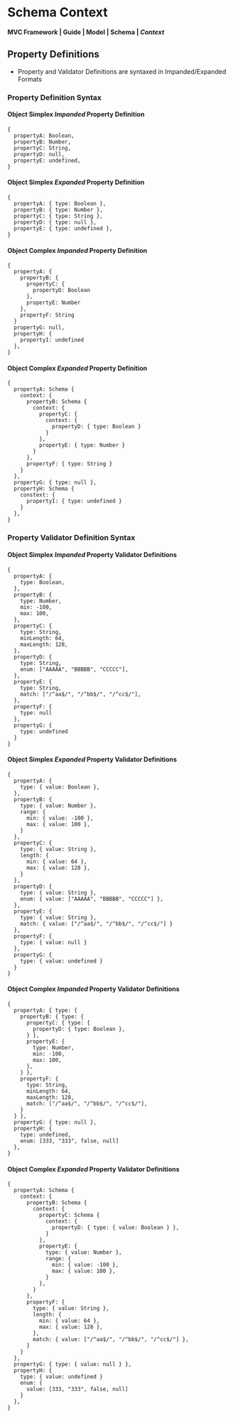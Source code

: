 # Schema Context
**MVC Framework \| Guide \| Model \| Schema \| *Context***  

## Property Definitions 
 - Property and Validator Definitions are syntaxed in Impanded/Expanded Formats 
### Property Definition Syntax
#### Object Simplex *Impanded* Property Definition  
```
{
  propertyA: Boolean,
  propertyB: Number,
  propertyC: String,
  propertyD: null,
  propertyE: undefined,
}
```
#### Object Simplex *Expanded* Property Definition  
```
{
  propertyA: { type: Boolean },
  propertyB: { type: Number },
  propertyC: { type: String },
  propertyD: { type: null },
  propertyE: { type: undefined },
}
```
#### Object Complex *Impanded* Property Definition  
```
{
  propertyA: {
    propertyB: {
      propertyC: {
        propertyD: Boolean
      },
      propertyE: Number
    },
    propertyF: String
  }
  propertyG: null,
  propertyH: {
    propertyI: undefined
  },
}
```
#### Object Complex *Expanded* Property Definition  
```
{
  propertyA: Schema {
    context: {
      propertyB: Schema {
        context: {
          propertyC: {
            context: {
              propertyD: { type: Boolean }
            }
          },
          propertyE: { type: Number }
        }
      },
      propertyF: { type: String }
    }
  },
  propertyG: { type: null },
  propertyH: Schema {
    constext: {
      propertyI: { type: undefined }
    }
  },
}
```

### Property Validator Definition Syntax
#### Object Simplex *Impanded* Property Validator Definitions
```
{
  propertyA: {
    type: Boolean,
  },
  propertyB: {
    type: Number,
    min: -100,
    max: 100,
  },
  propertyC: {
    type: String,
    minLength: 64,
    maxLength: 128,
  },
  propertyD: {
    type: String,
    enum: ["AAAAA", "BBBBB", "CCCCC"],
  },
  propertyE: {
    type: String,
    match: ["/^aa$/", "/^bb$/", "/^cc$/"],
  },
  propertyF: {
    type: null
  },
  propertyG: {
    type: undefined
  }
}
```
#### Object Simplex *Expanded* Property Validator Definitions
```
{
  propertyA: {
    type: { value: Boolean },
  },
  propertyB: {
    type: { value: Number },
    range: {
      min: { value: -100 },
      max: { value: 100 },
    }
  },
  propertyC: {
    type: { value: String },
    length: {
      min: { value: 64 },
      max: { value: 128 },
    }
  },
  propertyD: {
    type: { value: String },
    enum: { value: ["AAAAA", "BBBBB", "CCCCC"] },
  },
  propertyE: {
    type: { value: String },
    match: { value: ["/^aa$/", "/^bb$/", "/^cc$/"] }
  },
  propertyF: {
    type: { value: null }
  },
  propertyG: {
    type: { value: undefined }
  }
}
```

#### Object Complex *Impanded* Property Validator Definitions
```
{
  propertyA: { type: {
    propertyB: { type: {
      propertyC: { type: {
        propertyD: { type: Boolean },
      } },
      propertyE: {
        type: Number,
        min: -100,
        max: 100,
      },
    } },
    propertyF: {
      type: String,
      minLength: 64,
      maxLength: 128,
      match: ["/^aa$/", "/^bb$/", "/^cc$/"],
    }
  } },
  propertyG: { type: null },
  propertyH: {
    type: undefined,
    enum: [333, "333", false, null]
  },
}
```

#### Object Complex *Expanded* Property Validator Definitions
```
{
  propertyA: Schema {
    context: {
      propertyB: Schema {
        context: { 
          propertyC: Schema {
            context: {
              propertyD: { type: { value: Boolean } },
            }
          },
          propertyE: {
            type: { value: Number },
            range: {
              min: { value: -100 },
              max: { value: 100 },
            }
          },
        }
      },
      propertyF: {
        type: { value: String },
        length: {
          min: { value: 64 },
          max: { value: 128 },
        },
        match: { value: ["/^aa$/", "/^bb$/", "/^cc$/"] },
      }
    }
  },
  propertyG: { type: { value: null } },
  propertyH: {
    type: { value: undefined }
    enum: {
      value: [333, "333", false, null]
    }
  },
}
```